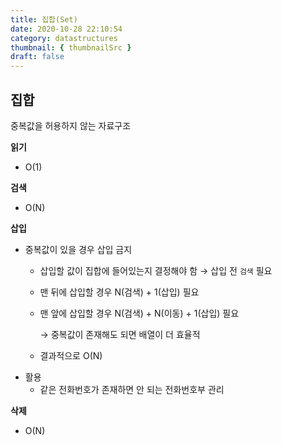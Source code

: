 ```yaml
---
title: 집합(Set)
date: 2020-10-28 22:10:54
category: datastructures
thumbnail: { thumbnailSrc }
draft: false
---
```

## 집합

중복값을 허용하지 않는 자료구조

**읽기**

- O(1)


**검색**

- O(N)


**삽입**

- 중복값이 있을 경우 삽입 금지
    - 삽입할 값이 집합에 들어있는지 결정해야 함 → 삽입 전 `검색` 필요
    - 맨 뒤에 삽입할 경우 N(검색) + 1(삽입) 필요
    - 맨 앞에 삽입할 경우 N(검색) + N(이동) + 1(삽입) 필요

        → 중복값이 존재해도 되면 배열이 더 효율적

    - 결과적으로 O(N)
- 활용
    - 같은 전화번호가 존재하면 안 되는 전화번호부 관리


**삭제**

- O(N)
